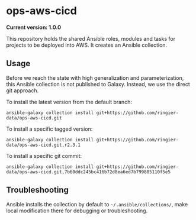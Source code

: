 # ops-aws-cicd

**Current version: 1.0.0**

This repository holds the shared Ansible roles, modules and tasks for projects to be deployed into AWS. It creates an Ansible collection.

## Usage

Before we reach the state with high generalization and parameterization, this Ansible collection is not published to Galaxy. Instead, we
use the direct git approach.

To install the latest version from the default branch:
```shell-script
ansible-galaxy collection install git+https://github.com/ringier-data/ops-aws-cicd.git
```

To install a specific tagged version:
```shell-script
ansible-galaxy collection install git+https://github.com/ringier-data/ops-aws-cicd.git,r2.3.1
```

To install a specific git commit:
```shell-script
ansible-galaxy collection install git+https://github.com/ringier-data/ops-aws-cicd.git,7b60ddc245bc416b72d8ea6ed7b799885110f5e5
```

## Troubleshooting

Ansible installs the collection by default to `~/.ansible/collections/`, make local modification there for debugging or troubleshooting.
